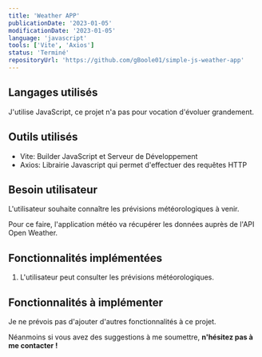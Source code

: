 ```yaml
---
title: 'Weather APP'
publicationDate: '2023-01-05'
modificationDate: '2023-01-05'
language: 'javascript'
tools: ['Vite', 'Axios']
status: 'Terminé'
repositoryUrl: 'https://github.com/gBoole01/simple-js-weather-app'
---
```


## Langages utilisés

J'utilise JavaScript, ce projet n'a pas pour vocation d'évoluer grandement.

## Outils utilisés

- Vite: Builder JavaScript et Serveur de Développement
- Axios: Librairie Javascript qui permet d'effectuer des requêtes HTTP

## Besoin utilisateur

L'utilisateur souhaite connaître les prévisions météorologiques à venir.

Pour ce faire, l'application météo va récupérer les données auprès de l'API Open Weather.

## Fonctionnalités implémentées

1. L'utilisateur peut consulter les prévisions météorologiques.

## Fonctionnalités à implémenter

Je ne prévois pas d'ajouter d'autres fonctionnalités à ce projet.

Néanmoins si vous avez des suggestions à me soumettre, **n'hésitez pas à me contacter !**
